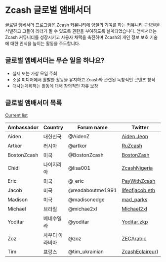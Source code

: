 # Zcash 글로벌 앰배서더


글로벌 앰베서더 프로그램은 Zcash 커뮤니티에 양질의 기여를 하는 커뮤니티 구성원을 식별하고 그들이 리더가 될 수 있도록 권한을 부여하도록 설계되었습니다. 앰배서더는 Zcash 커뮤니티를 성장시키고 사용자 채택을 촉진하며 Zcash의 개인 정보 보호 기술에 대한 인식을 높이는 활동을 주도합니다.

## 글로벌 앰베서더는 무슨 일을 하나요?

  * 실제 또는 가상 모임 주최
  * 소셜 미디어에서 활발한 활동을 유지하고 Zcash와 관련된 독창적인 콘텐츠 창작
  * 대사는계획하는 활동에 대해 창의적인 자유 보장 
  
## 글로벌 앰배서더 목록

  [Current list](https://forum.zcashcommunity.com/t/the-global-ambassador-program/41070/120)
  
  | Ambassador | Country | Forum name| Twitter |
| ----------- | ----------- | ----------- | ----------- |
| Aiden       | 대한민국     | @AidenZ     | [Aiden Jeon](https://twitter.com/zaos1004) |
| Artkor      | 러시아       | @artkor     | [RuZcash](https://twitter.com/RuZcash) |
| BostonZcash | 미국         | @BostonZcash| [BostonZash](https://twitter.com/BostonZcash) |
| Chidi       | 나이지리아   | @lisa001    | [ZcashNigeria](https://twitter.com/ZcashNigeria) |
| Eric        | 미국         | @_eric      | [PayWithZcash](https://twitter.com/paywithzcash) |
| Jacob       | 미국         | @readaboutme1991| [lifeofjacob.eth](https://twitter.com/readaboutme1991) |
| Madison     | 미국          | @madisonedge| [mad_parks](https://twitter.com/mad_parks) |
| Michael     | 브라질      | @michae2xl  | [Michael2xl](https://twitter.com/michae2xl) |
| Yoditar     | 베네수엘라   | @yoditar    | [Yoditar.zkp](https://twitter.com/yoditarX) |
| Zoz         | 사우디 아라비아| @zoz        | [ZECArabic](https://twitter.com/ZozNotorious) |
| Tim         | 프랑스      | @tim_ukrainian |[ZcashEclaireur](https://twitter.com/ZcashEclaireur)) |
 
